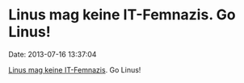 Linus mag keine IT-Femnazis. Go Linus!
======================================

Date: 2013-07-16 13:37:04

[Linus mag keine
IT-Femnazis](http://marc.info/?l=linux-kernel&m=137392506516022&w=2). Go
Linus!
